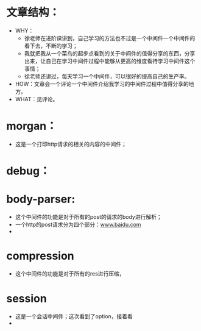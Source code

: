 # 文章结构：
- WHY：
  - 徐老师在进阶课讲到，自己学习的方法也不过是一个中间件一个中间件的看下去，不断的学习；
  - 我就把我从一个菜鸟的起步点看到的关于中间件的值得分享的东西，分享出来，让自己在学习中间件过程中能够从更高的维度看待学习中间件这个事情；
  - 徐老师还讲过，每天学习一个中间件，可以很好的提高自己的生产率。
- HOW：文章会一个评论一个中间件介绍我学习的中间件过程中值得分享的地方。
- WHAT：见评论。
# morgan：
- 这是一个打印http请求的相关的内容的中间件；

# debug：

# body-parser:
- 这个中间件的功能是对于所有的post的请求的body进行解析；
- 一个http的post请求分为四个部分：www.baidu.com
- 
# compression
- 这个中间件的功能是对于所有的res进行压缩，

# session 
- 这是一个会话中间件；这次看到了option，接着看
- 